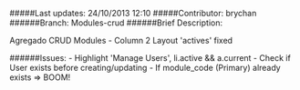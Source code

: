 #####Last updates: 24/10/2013 12:10
#####Contributor: brychan
######Branch: Modules-crud
######Brief Description: 

Agregado CRUD Modules
	- Column 2 Layout 'actives' fixed

######Issues:
	- Highlight 'Manage Users', li.active && a.current
	- Check if User exists before creating/updating
	- If module_code (Primary) already exists => BOOM!
